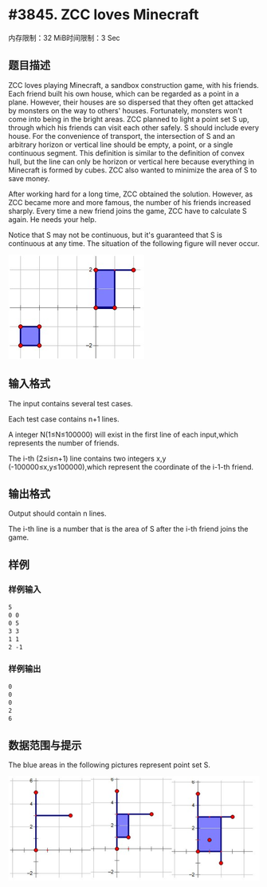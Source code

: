 # #3845. ZCC loves Minecraft

内存限制：32 MiB时间限制：3 Sec

## 题目描述

ZCC loves playing Minecraft, a sandbox construction game, with his friends. Each friend built his own house, which can be regarded as a point in a plane. However, their houses are so dispersed that they often get attacked by monsters on the way to others' houses. Fortunately, monsters won't come into being in the bright areas. ZCC planned to light a point set S up, through which his friends can visit each other safely. S should include every house. For the convenience of transport, the intersection of S and an arbitrary horizon or vertical line should be empty, a point, or a single continuous segment. This definition is similar to the definition of convex hull, but the line can only be horizon or vertical here because everything in Minecraft is formed by cubes. ZCC also wanted to minimize the area of S to save money.

After working hard for a long time, ZCC obtained the solution. However, as ZCC became more and more famous, the number of his friends increased sharply. Every time a new friend joins the game, ZCC have to calculate S again. He needs your help.

Notice that S may not be continuous, but it's guaranteed that S is continuous at any time. The situation of the following figure will never occur.

![](upload/201501/a1.jpg)

## 输入格式

The input contains several test cases.

Each test case contains n+1 lines.

A integer N(1&le;N&le;100000) will exist in the first line of each input,which represents the number of friends.

The i-th (2&le;i&le;n+1) line contains two integers x,y (-100000&le;x,y&le;100000),which represent the coordinate of the i-1-th friend.

## 输出格式

Output should contain n lines.

The i-th line is a number that is the area of S after the i-th friend joins the game.

## 样例

### 样例输入

    
    5
    0 0
    0 5
    3 3
    1 1
    2 -1
    

### 样例输出

    
    0
    0
    0
    2
    6
    
    

## 数据范围与提示

The blue areas in the following pictures represent point set S.

![](upload/201501/a2.jpg)
